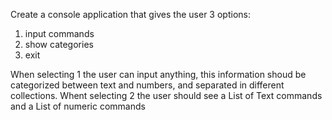 Create a console application that gives the user 3 options:
1. input commands
2. show categories
3. exit

When selecting 1 the user can input anything, this information shoud be categorized between text and numbers, and separated in different collections.
Whent selecting 2 the user should see a List of Text commands and a List of numeric commands
